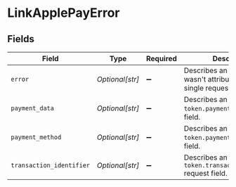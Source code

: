 # LinkApplePayError


## Fields

| Field                                                                      | Type                                                                       | Required                                                                   | Description                                                                |
| -------------------------------------------------------------------------- | -------------------------------------------------------------------------- | -------------------------------------------------------------------------- | -------------------------------------------------------------------------- |
| `error`                                                                    | *Optional[str]*                                                            | :heavy_minus_sign:                                                         | Describes an error that wasn't attributable to a single request field.     |
| `payment_data`                                                             | *Optional[str]*                                                            | :heavy_minus_sign:                                                         | Describes an error within the `token.paymentData` request field.           |
| `payment_method`                                                           | *Optional[str]*                                                            | :heavy_minus_sign:                                                         | Describes an error within the `token.paymentMethod` request field.         |
| `transaction_identifier`                                                   | *Optional[str]*                                                            | :heavy_minus_sign:                                                         | Describes an error within the `token.transactionIdentifier` request field. |